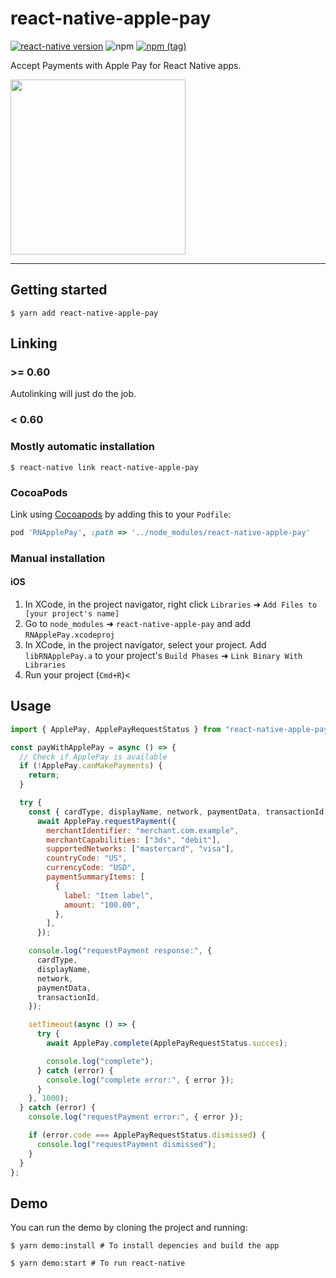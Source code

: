 # react-native-apple-pay

[![react-native version](https://img.shields.io/badge/react--native-0.41-0ba7d3.svg?style=flat-square)](https://github.com/facebook/react-native/releases/tag/v0.41.0)
![npm](https://img.shields.io/npm/dw/react-native-apple-pay.svg?style=flat-square)
[![npm (tag)](https://img.shields.io/npm/v/react-native-apple-pay/latest.svg?style=flat-square)](https://github.com/busfor/react-native-apple-pay/tree/master)

Accept Payments with Apple Pay for React Native apps.

<div>
<img width="280px" src="simulator.gif" />
</div>

---

## Getting started

`$ yarn add react-native-apple-pay`

## Linking

### >= 0.60

Autolinking will just do the job.

### < 0.60

### Mostly automatic installation

`$ react-native link react-native-apple-pay`

### CocoaPods

Link using [Cocoapods](https://cocoapods.org) by adding this to your `Podfile`:

```ruby
pod 'RNApplePay', :path => '../node_modules/react-native-apple-pay'
```

### Manual installation

#### iOS

1. In XCode, in the project navigator, right click `Libraries` ➜ `Add Files to [your project's name]`
2. Go to `node_modules` ➜ `react-native-apple-pay` and add `RNApplePay.xcodeproj`
3. In XCode, in the project navigator, select your project. Add `libRNApplePay.a` to your project's `Build Phases` ➜ `Link Binary With Libraries`
4. Run your project (`Cmd+R`)<

## Usage

```javascript
import { ApplePay, ApplePayRequestStatus } from "react-native-apple-pay";

const payWithApplePay = async () => {
  // Check if ApplePay is available
  if (!ApplePay.canMakePayments) {
    return;
  }

  try {
    const { cardType, displayName, network, paymentData, transactionId } =
      await ApplePay.requestPayment({
        merchantIdentifier: "merchant.com.example",
        merchantCapabilities: ["3ds", "debit"],
        supportedNetworks: ["mastercard", "visa"],
        countryCode: "US",
        currencyCode: "USD",
        paymentSummaryItems: [
          {
            label: "Item label",
            amount: "100.00",
          },
        ],
      });

    console.log("requestPayment response:", {
      cardType,
      displayName,
      network,
      paymentData,
      transactionId,
    });

    setTimeout(async () => {
      try {
        await ApplePay.complete(ApplePayRequestStatus.succes);

        console.log("complete");
      } catch (error) {
        console.log("complete error:", { error });
      }
    }, 1000);
  } catch (error) {
    console.log("requestPayment error:", { error });

    if (error.code === ApplePayRequestStatus.dismissed) {
      console.log("requestPayment dismissed");
    }
  }
};
```

## Demo

You can run the demo by cloning the project and running:

`$ yarn demo:install # To install depencies and build the app`

`$ yarn demo:start # To run react-native`

